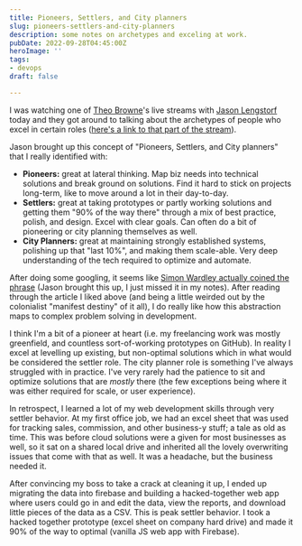 ```yaml
---
title: Pioneers, Settlers, and City planners
slug: pioneers-settlers-and-city-planners
description: some notes on archetypes and exceling at work.
pubDate: 2022-09-28T04:45:00Z
heroImage: ''
tags:
- devops
draft: false

---
```

I was watching one of [Theo Browne](https://twitter.com/t3dotgg)'s live streams with [Jason Lengstorf](https://twitter.com/jlengstorf) today and they got around to talking about the archetypes of people who excel in certain roles ([here's a link to that part of the stream](https://youtu.be/nwAr5bFOi1s?t=4489)). 

Jason brought up this concept of "Pioneers, Settlers, and City planners" that I really identified with: 

* **Pioneers:** great at lateral thinking. Map biz needs into technical solutions and break ground on solutions. Find it hard to stick on projects long-term, like to move around a lot in their day-to-day. 
* **Settlers:** great at taking prototypes or partly working solutions and getting them "90% of the way there" through a mix of best practice, polish, and design. Excel with clear goals. Can often do a bit of pioneering or city planning themselves as well. 
* **City Planners:** great at maintaining strongly established systems, polishing up that "last 10%", and making them scale-able. Very deep understanding of the tech required to optimize and automate. 

After doing some googling, it seems like [Simon Wardley actually coined the phrase](https://interaction.net.au/articles/pioneers-settlers-town-planners-how-innovation-works/#:\~:text=Researcher%20Simon%20Wardley%20derived%20the,into%20cell%2Dbased%20organizational%20structures.) (Jason brought this up, I just missed it in my notes). After reading through the article I liked above (and being a little weirded out by the colonialist "manifest destiny" of it all), I do really like how this abstraction maps to complex problem solving in development.

I think I'm a bit of a pioneer at heart (i.e. my freelancing work was mostly greenfield, and countless sort-of-working prototypes on GitHub). In reality I excel at levelling up existing, but non-optimal solutions which in what would be considered the settler role. The city planner role is something I've always struggled with in practice. I've very rarely had the patience to sit and optimize solutions that are _mostly_ there (the few exceptions being where it was either required for scale, or user experience).  

In retrospect, I learned a lot of my web development skills through very settler behavior. At my first office job, we had an excel sheet that was used for tracking sales, commission, and other business-y stuff; a tale as old as time. This was before cloud solutions were a given for most businesses as well, so it sat on a shared local drive and inherited all the lovely overwriting issues that come with that as well. It was a headache, but the business needed it.  

After convincing my boss to take a crack at cleaning it up, I ended up migrating the data into firebase and building a hacked-together web app where users could go in and edit the data, view the reports, and download little pieces of the data as a CSV. This is peak settler behavior. I took a hacked together prototype (excel sheet on company hard drive) and made it 90% of the way to optimal (vanilla JS web app with Firebase).     

